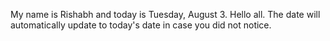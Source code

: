 My name is Rishabh and today is Tuesday, August 3. Hello all. The date will automatically update to today's date in case you did not notice.
